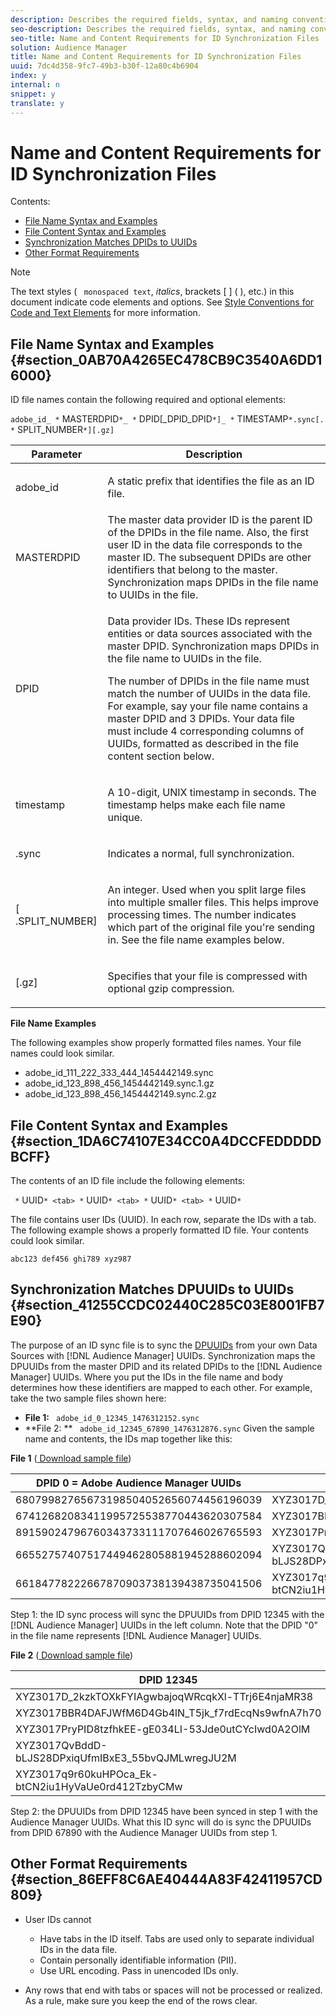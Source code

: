 ```yaml
---
description: Describes the required fields, syntax, and naming conventions used for file-based ID synchronization. Name and organize your file contents according to these specifications.
seo-description: Describes the required fields, syntax, and naming conventions used for file-based ID synchronization. Name and organize your file contents according to these specifications.
seo-title: Name and Content Requirements for ID Synchronization Files
solution: Audience Manager
title: Name and Content Requirements for ID Synchronization Files
uuid: 7dc4d358-9fc7-49b3-b30f-12a80c4b6904
index: y
internal: n
snippet: y
translate: y
---
```


# Name and Content Requirements for ID Synchronization Files

Contents: 


<ul class="simplelist"> 
 <li> <a href="../../../../c_integration/c_onboarding_data/c_async/c_inbound_async_intro/c_file_based_id_sync.md#section_0AB70A4265EC478CB9C3540A6DD16000" format="dita" scope="local"> File Name Syntax and Examples </a> </li> 
 <li> <a href="../../../../c_integration/c_onboarding_data/c_async/c_inbound_async_intro/c_file_based_id_sync.md#section_1DA6C74107E34CC0A4DCCFEDDDDDBCFF" format="dita" scope="local"> File Content Syntax and Examples </a> </li> 
 <li> <a href="../../../../c_integration/c_onboarding_data/c_async/c_inbound_async_intro/c_file_based_id_sync.md#section_41255CCDC02440C285C03E8001FB7E90" format="dita" scope="local"> Synchronization Matches DPIDs to UUIDs </a> </li> 
 <li> <a href="../../../../c_integration/c_onboarding_data/c_async/c_inbound_async_intro/c_file_based_id_sync.md#section_86EFF8C6AE40444A83F42411957CD809" format="dita" scope="local"> Other Format Requirements </a> </li> 
</ul>




>[!NOTE]
>
>The text styles ( ` monospaced text`, *italics*, brackets [ ] ( ), etc.) in this document indicate code elements and options. See [ Style Conventions for Code and Text Elements](https://marketing.adobe.com/resources/help/en_US/aam/code-style-elements.html) for more information. 



## File Name Syntax and Examples {#section_0AB70A4265EC478CB9C3540A6DD16000}

ID file names contain the following required and optional elements: 

`adobe_id_ *` MASTERDPID`*_ *` DPID[_DPID_DPID`*]_ *` TIMESTAMP`*.sync[. *` SPLIT_NUMBER`*][.gz]` 



<table id="table_727A465D7C38419CA0750EF32DEDA2FD"> 
 <thead> 
  <tr> 
   <th colname="col1" class="entry"> Parameter </th> 
   <th colname="col2" class="entry"> Description </th> 
  </tr> 
 </thead>
 <tbody> 
  <tr> 
   <td colname="col1"> <p> <span class="codeph"> adobe_id</span> </p> </td> 
   <td colname="col2"> <p>A static prefix that identifies the file as an ID file. </p> </td> 
  </tr> 
  <tr> 
   <td colname="col1"><span class="codeph"> <span class="varname"> MASTERDPID</span> </span> </td> 
   <td colname="col2"> The master data provider ID is the parent ID of the DPIDs in the file name. Also, the first user ID in the data file corresponds to the master ID. The subsequent DPIDs are other identifiers that belong to the master. Synchronization maps DPIDs in the file name to UUIDs in the file. </td> 
  </tr> 
  <tr> 
   <td colname="col1"> <p> <span class="codeph"> <span class="varname"> DPID</span> </span> </p> </td> 
   <td colname="col2"> <p>Data provider IDs. These IDs represent entities or data sources associated with the master DPID. Synchronization maps DPIDs in the file name to UUIDs in the file. </p> <p>The number of DPIDs in the file name must match the number of UUIDs in the data file. For example, say your file name contains a master DPID and 3 DPIDs. Your data file must include 4 corresponding columns of UUIDs, formatted as described in the file content section below. </p> </td> 
  </tr> 
  <tr> 
   <td colname="col1"><span class="codeph"> <span class="varname"> timestamp</span> </span> </td> 
   <td colname="col2"> <p>A 10-digit, UNIX timestamp in seconds. The timestamp helps make each file name unique. </p> </td> 
  </tr> 
  <tr> 
   <td colname="col1"> <p> <span class="codeph"> .sync</span> </p> </td> 
   <td colname="col2"> <p>Indicates a normal, full synchronization. </p> </td> 
  </tr> 
  <tr> 
   <td colname="col1"> <p> <span class="codeph">[<span class="varname"> .SPLIT_NUMBER</span>]</span> </p> </td> 
   <td colname="col2"> <p>An integer. Used when you split large files into multiple smaller files. This helps improve processing times. The number indicates which part of the original file you're sending in. See the file name examples below. </p> </td> 
  </tr> 
  <tr> 
   <td colname="col1"> <p> <span class="codeph"> [.gz]</span> </p> </td> 
   <td colname="col2"> <p>Specifies that your file is compressed with optional gzip compression. </p> </td> 
  </tr> 
 </tbody> 
</table>

**File Name Examples** 

The following examples show properly formatted files names. Your file names could look similar. 


<ul class="simplelist"> 
 <li> <span class="codeph"> adobe_id_111_222_333_444_1454442149.sync</span> </li> 
 <li> <span class="codeph"> adobe_id_123_898_456_1454442149.sync.1.gz</span> </li> 
 <li> <span class="codeph"> adobe_id_123_898_456_1454442149.sync.2.gz</span> </li> 
</ul>



## File Content Syntax and Examples {#section_1DA6C74107E34CC0A4DCCFEDDDDDBCFF}

The contents of an ID file include the following elements: 

` *` UUID`* <tab> *` UUID`* <tab> *` UUID`* <tab> *` UUID`*` 

The file contains user IDs (UUID). In each row, separate the IDs with a tab. The following example shows a properly formatted ID file. Your contents could look similar. 


```
abc123 def456 ghi789 xyz987

```


## Synchronization Matches DPUUIDs to UUIDs {#section_41255CCDC02440C285C03E8001FB7E90}



The purpose of an ID sync file is to sync the [ DPUUIDs](../../../../c_reference/ids-in-aam.md#reference_D55EC67D86664B7499F3257BB870FEC8) from your own Data Sources with [!DNL  Audience Manager] UUIDs. Synchronization maps the DPUUIDs from the master DPID and its related DPIDs to the [!DNL  Audience Manager] UUIDs. Where you put the IDs in the file name and body determines how these identifiers are mapped to each other. For example, take the two sample files shown here: 

* **File 1:** ` adobe_id_0_12345_1476312152.sync`
* **File 2: ** ` adobe_id_12345_67890_1476312876.sync`
Given the sample name and contents, the IDs map together like this: 

**File 1** ([ Download sample file](https://marketing.adobe.com/resources/help/en_US/aam/downloads/adobe_id_0_12345_1476312152.sync)) 



|  DPID 0 = Adobe Audience Manager UUIDs  | DPID 12345  |
|---|---|
|  68079982765673198504052656074456196039  | XYZ3017D_2kzkTOXkFYIAgwbajoqWRcqkXl-TTrj6E4njaMR38  |
|  67412682083411995725538770443620307584  | XYZ3017BBR4DAFJWfM6D4Gb4lN_T5jk_f7rdEcqNs9wfnA7h70  |
|  89159024796760343733111707646026765593  | XYZ3017PryPID8tzfhkEE-gE034LI-53Jde0utCYcIwd0A2OlM  |
|  66552757407517449462805881945288602094  | XYZ3017QvBddD-bLJS28DPxiqUfmIBxE3_55bvQJMLwregJU2M  |
|  66184778222667870903738139438735041506  | XYZ3017q9r60kuHPOca_Ek-btCN2iu1HyVaUe0rd412TzbyCMw  |

Step 1: the ID sync process will sync the DPUUIDs from DPID 12345 with the [!DNL  Audience Manager] UUIDs in the left column. Note that the DPID "0" in the file name represents [!DNL  Audience Manager] UUIDs. 



**File 2** ([ Download sample file](https://marketing.adobe.com/resources/help/en_US/aam/downloads/adobe_id_12345_67890_1477846458.sync)) 



|  DPID 12345  | DPID 67890  |
|---|---|
|  XYZ3017D_2kzkTOXkFYIAgwbajoqWRcqkXl-TTrj6E4njaMR38  | 4598060374  |
|  XYZ3017BBR4DAFJWfM6D4Gb4lN_T5jk_f7rdEcqNs9wfnA7h70  | 4581274262  |
|  XYZ3017PryPID8tzfhkEE-gE034LI-53Jde0utCYcIwd0A2OlM  | 4392434426  |
|  XYZ3017QvBddD-bLJS28DPxiqUfmIBxE3_55bvQJMLwregJU2M  | 2351382994  |
|  XYZ3017q9r60kuHPOca_Ek-btCN2iu1HyVaUe0rd412TzbyCMw  | 4601584763  |

Step 2: the DPUUIDs from DPID 12345 have been synced in step 1 with the Audience Manager UUIDs. What this ID sync will do is sync the DPUUIDs from DPID 67890 with the Audience Manager UUIDs from step 1. 

## Other Format Requirements {#section_86EFF8C6AE40444A83F42411957CD809}


* User IDs cannot 
    * Have tabs in the ID itself. Tabs are used only to separate individual IDs in the data file.
    * Contain personally identifiable information (PII).
    * Use URL encoding. Pass in unencoded IDs only.

* Any rows that end with tabs or spaces will not be processed or realized. As a rule, make sure you keep the end of the rows clear.

